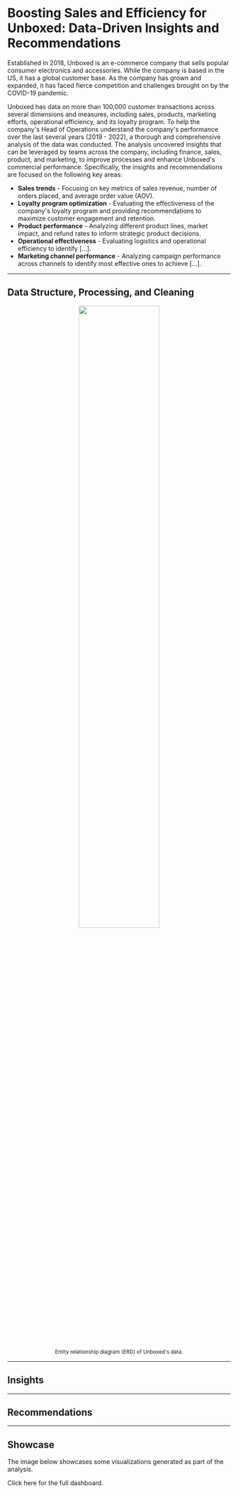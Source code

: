 # Boosting Sales and Efficiency for Unboxed: Data-Driven Insights and Recommendations
Established in 2018, Unboxed is an e-commerce company that sells popular consumer electronics and accessories. While the company is based in the US, it has a global customer base. As the company has grown and expanded, it has faced fierce competition and challenges brought on by the COVID-19 pandemic. 

Unboxed has data on more than 100,000 customer transactions across several dimensions and measures, including sales, products, marketing efforts, operational efficiency, and its loyalty program. To help the company's Head of Operations understand the company's performance over the last several years (2019 - 2022), a thorough and comprehensive analysis of the data was conducted. The analysis uncovered insights that can be leveraged by teams across the company, including finance, sales, product, and marketing, to improve processes and enhance Unboxed's commercial performance. Specifically, the insights and recommendations are focused on the following key areas:

* **Sales trends** - Focusing on key metrics of sales revenue, number of orders placed, and average order value (AOV).
* **Loyalty program optimization** - Evaluating the effectiveness of the company's loyalty program and providing recommendations to maximize customer engagement and retention.
* **Product performance** - Analyzing different product lines, market impact, and refund rates to inform strategic product decisions.
* **Operational effectiveness** - Evaluating logistics and operational efficiency to identify [...].
* **Marketing channel performance** - Analyzing campaign performance across channels to identify most effective ones to achieve [...].

---
## Data Structure, Processing, and Cleaning

<div align="center">

  <img src="https://github.com/ruiruigao/unboxed_ecommerce/assets/67876553/94406a15-ba71-4109-b0f8-b97fd7876acb" width="60%">
  
  <sub>Entity relationship diagram (ERD) of Unboxed's data.</sub>
</div>

---
## Insights

---
## Recommendations

---
## Showcase

The image below showcases some visualizations generated as part of the analysis. 

Click here for the full dashboard.
